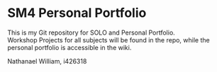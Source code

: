 # SM4 Personal Portfolio

This is my Git repository for SOLO and Personal Portfolio. <br>
Workshop Projects for all subjects will be found in the repo, while the personal portfolio is accessible in the wiki.

Nathanael William, i426318
